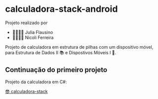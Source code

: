 # calculadora-stack-android

Projeto realizado por




- 🐱‍💻🐱‍👓 Julia Flausino
- 🐱‍💻🐱‍👓 Nicoli Ferreira

Projeto de calculadora em estrutura de pilhas com um dispositivo móvel, para Estrutura de Dados II 📚 e Dispostivos Móveis I 📳.
## Continuação do primeiro projeto

Projeto da calculadora em C#:

[😎 calculadora-stack](https://github.com/nikarmin/calculadora-stack)
